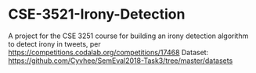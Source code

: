 # CSE-3521-Irony-Detection

A project for the CSE 3251 course for building an irony detection algorithm to detect irony in tweets, per https://competitions.codalab.org/competitions/17468
Dataset: https://github.com/Cyvhee/SemEval2018-Task3/tree/master/datasets
